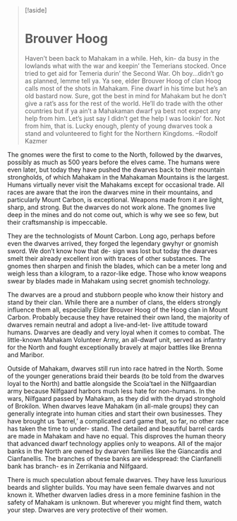 >[!aside]
># Brouver Hoog
>Haven’t been back to Mahakam in a while. Heh, kin- da busy in the lowlands what with the war and keepin’ the Temerians stocked. Once tried to get aid for Temeria durin’ the Second War. Oh boy...didn’t go as planned, lemme tell ya. Ya see, elder Brouver Hoog of clan Hoog calls most of the shots in Mahakam. Fine dwarf in his time but he’s an old bastard now. Sure, got the best in mind for Mahakam but he don’t give a rat’s ass for the rest of the world. He’ll do trade with the other countries but if ya ain’t a Mahakaman dwarf ya best not expect any help from him. Let’s just say I didn’t get the help I was lookin’ for. Not from him, that is. Lucky enough, plenty of young dwarves took a stand and volunteered to fight for the Northern Kingdoms.
>–Rodolf Kazmer

The gnomes were the first to come to the North, followed by the dwarves, possibly as much as 500 years before the elves came. The humans were even later, but today they have pushed the dwarves back to their mountain strongholds, of which Mahakam in the Mahakaman Mountains is the largest. Humans virtually never visit the Mahakams except for occasional trade. All races are aware that the iron the dwarves mine in their mountains, and particularly Mount Carbon, is exceptional. Weapons made from it are light, sharp, and strong. But the dwarves do not work alone. The gnomes live deep in the mines and do not come out, which is why we see so few, but their craftsmanship is impeccable.

They are the technologists of Mount Carbon. Long ago, perhaps before even the dwarves arrived, they forged the legendary gwyhyr or gnomish sword. We don’t know how that de- sign was lost but today the dwarves smelt their already excellent iron with traces of other substances. The gnomes then sharpen and finish the blades, which can be a meter long and weigh less than a kilogram, to a razor-like edge. Those who know weapons swear by blades made in Mahakam using secret gnomish technology.

The dwarves are a proud and stubborn people who know their history and stand by their clan. While there are a number of clans, the elders strongly influence them all, especially Elder Brouver Hoog of the Hoog clan in Mount Carbon. Probably because they have retained their own land, the majority of dwarves remain neutral and adopt a live-and-let- live attitude toward humans. Dwarves are deadly and very loyal when it comes to combat. The little-known Mahakam Volunteer Army, an all-dwarf unit, served as infantry for the North and fought exceptionally bravely at major battles like Brenna and Maribor.

Outside of Mahakam, dwarves still run into race hatred in the North. Some of the younger generations braid their beards (to be told from the dwarves loyal to the North) and battle alongside the Scoia’tael in the Nilfgaardian army because Nilfgaard harbors much less hate for non-humans. In the wars, Nilfgaard passed by Mahakam, as they did with the dryad stronghold of Brokilon. When dwarves leave Mahakam (in all-male groups) they can generally integrate into human cities and start their own businesses. They have brought us ‘barrel,’ a complicated card game that, so far, no other race has taken the time to under- stand. The detailed and beautiful barrel cards are made in Mahakam and have no equal. This disproves the human theory that advanced dwarf technology applies only to weapons. All of the major banks in the North are owned by dwarven families like the Giancardis and Cianfanellis. The branches of these banks are widespread: the Cianfanelli bank has branch- es in Zerrikania and Nilfgaard.

There is much speculation about female dwarves. They have less luxurious beards and slighter builds. You may have seen female dwarves and not known it. Whether dwarven ladies dress in a more feminine fashion in the safety of Mahakam is unknown. But wherever you might find them, watch your step. Dwarves are very protective of their women.